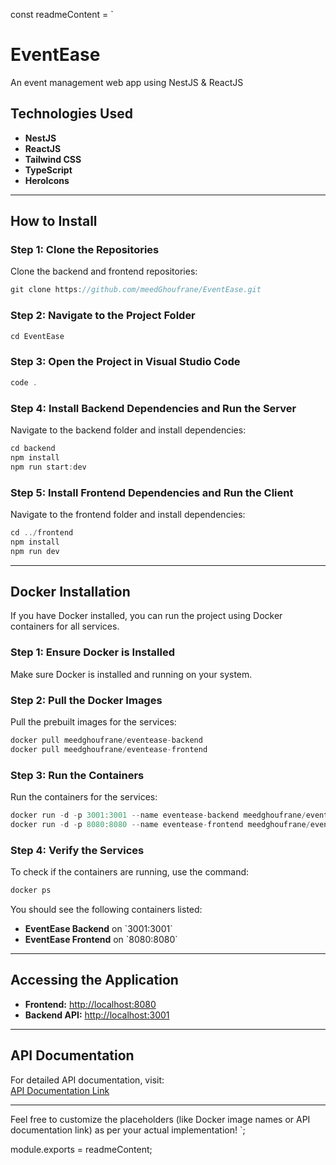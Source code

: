 const readmeContent = `
# EventEase  
An event management web app using NestJS & ReactJS  

## Technologies Used  
- **NestJS**  
- **ReactJS**  
- **Tailwind CSS**  
- **TypeScript**  
- **HeroIcons**  

---

## How to Install  

### Step 1: Clone the Repositories  
Clone the backend and frontend repositories:  

```js 
git clone https://github.com/meedGhoufrane/EventEase.git  
```  

### Step 2: Navigate to the Project Folder  
```js   
cd EventEase  
```  

### Step 3: Open the Project in Visual Studio Code  
```js   
code .  
```  

### Step 4: Install Backend Dependencies and Run the Server  
Navigate to the backend folder and install dependencies:  

```js   
cd backend  
npm install  
npm run start:dev  
```  

### Step 5: Install Frontend Dependencies and Run the Client  
Navigate to the frontend folder and install dependencies:  

```js 
cd ../frontend  
npm install  
npm run dev  
```  

---

## Docker Installation  

If you have Docker installed, you can run the project using Docker containers for all services.  

### Step 1: Ensure Docker is Installed  
Make sure Docker is installed and running on your system.  

### Step 2: Pull the Docker Images  
Pull the prebuilt images for the services:  

```js  
docker pull meedghoufrane/eventease-backend  
docker pull meedghoufrane/eventease-frontend  
```  

### Step 3: Run the Containers  
Run the containers for the services:  

```js 
docker run -d -p 3001:3001 --name eventease-backend meedghoufrane/eventease-backend  
docker run -d -p 8080:8080 --name eventease-frontend meedghoufrane/eventease-frontend  
```  

### Step 4: Verify the Services  
To check if the containers are running, use the command:  

```js
docker ps  
```  

You should see the following containers listed:  

- **EventEase Backend** on \`3001:3001\`  
- **EventEase Frontend** on \`8080:8080\`  

---

## Accessing the Application  

- **Frontend:** [http://localhost:8080](http://localhost:8080)  
- **Backend API:** [http://localhost:3001](http://localhost:3001)  

---

## API Documentation  
For detailed API documentation, visit:  
[API Documentation Link](#)  

---

Feel free to customize the placeholders (like Docker image names or API documentation link) as per your actual implementation!
`;

module.exports = readmeContent;
